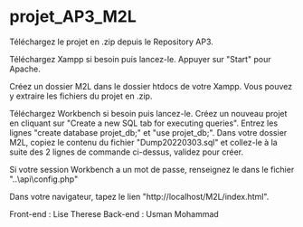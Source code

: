 # projet_AP3_M2L
Téléchargez le projet en .zip depuis le Repository AP3.

Téléchargez Xampp si besoin puis lancez-le. Appuyer sur "Start" pour Apache.

Créez un dossier M2L dans le dossier htdocs de votre Xampp. Vous pouvez y extraire les fichiers du projet en .zip.

Téléchargez Workbench si besoin puis lancez-le. Créez un nouveau projet en cliquant sur "Create a new SQL tab for executing queries". Entrez les lignes "create database projet_db;" et "use projet_db;". Dans votre dossier M2L, copiez le contenu du fichier "Dump20220303.sql" et collez-le à la suite des 2 lignes de commande ci-dessus, validez pour créer.

Si votre session Workbench a un mot de passe, renseignez le dans le fichier "..\api\config.php"

Dans votre navigateur, tapez le lien "http://localhost/M2L/index.html".

Front-end : Lise Therese
Back-end : Usman Mohammad